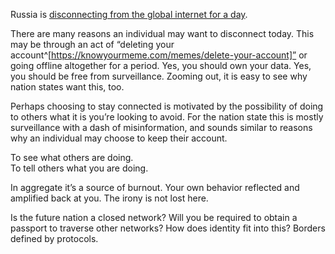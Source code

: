 Russia is [disconnecting from the global internet for a day](https://www.wired.com/story/russia-internet-disconnect-what-happens/).

There are many reasons an individual may want to disconnect today. This may be through an act of “deleting your account^[https://knowyourmeme.com/memes/delete-your-account]” or going offline altogether for a period. Yes, you should own your data. Yes, you should be free from surveillance. Zooming out, it is easy to see why nation states want this, too.

Perhaps choosing to stay connected is motivated by the possibility of doing to others what it is you’re looking to avoid. For the nation state this is mostly surveillance with a dash of misinformation, and sounds similar to reasons why an individual may choose to keep their account.

To see what others are doing.  
To tell others what you are doing.

In aggregate it’s a source of burnout. Your own behavior reflected and amplified back at you. The irony is not lost here.

Is the future nation a closed network? Will you be required to obtain a passport to traverse other networks? How does identity fit into this? Borders defined by protocols.